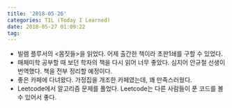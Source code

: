```yaml
---
title: '2018-05-26'
categories: TIL (Today I Learned)
date: 2018-05-27 01:09:22
tag:
---
```


- 빌렘 플루서의 <몸짓들>을 읽었다. 어제 출간한 책이라 초판1쇄를 구할 수 있었다. 
- 매체미학 공부할 때 보던 학자의 책을 다시 읽어 너무 좋았다. 심지어 안규철 선생이 번역했다. 책을 전부 정리할 예정이다.
- 좋은 카페에 다녀왔다. 가정집을 개조한 카페였는데, 꽤 만족스러웠다.
- Leetcode에서 알고리즘 문제를 풀었다. Leetcode는 다른 사람들이 푼 코드를 볼 수 있어서 좋다.
